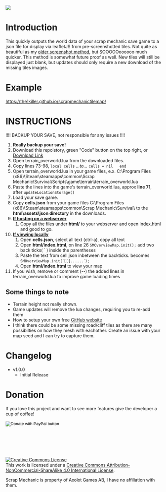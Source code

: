 <img src="https://i.imgur.com/orwkU5q.png" style="max-width:75%">

# Introduction
This quickly outputs the world data of your scrap mechanic save game to a json file for display via leafletJS from pre-screenshotted tiles. Not quite as beautiful as my [older screenshot method], but SOOOOOoooooo much quicker. This method is somewhat future proof as well. New tiles will still be displayed just blank, but updates should only require a new download of the missing tiles images.

# Example
https://the1killer.github.io/scrapmechanictilemap/

# INSTRUCTIONS

!!!! BACKUP YOUR SAVE, not responsible for any issues !!!!

1. **Really backup your save!**
1. Download this repoistory, green "Code" button on the top right, or [Download Link]
1. Open terrain_overworld.lua from the downloaded files.
1. Copy lines 73-98, `local cells` *...to...* `cells = nil   end`
1. Open terrain_overworld.lua in your game files, e.x. C:\Program Files (x86)\Steam\steamapps\common\Scrap Mechanic\Survival\Scripts\game\terrain\terrain_overworld.lua
1. Paste the lines into the game's terrain_overworld.lua, approx **line 71**, after `updateLocationStorage()`
1. Load your save game.
1. Copy **cells.json** from your game files C:\Program Files (x86)\Steam\steamapps\common\Scrap Mechanic\Survival\ to the **html\assets\json directory** in the downloads.
1. <u>**If hosting on a webserver**</u>
    1. Copy all the files under **html/** to your webserver and open index.html and good to go.
1. <u>**If viewing locally**</u>
    1. Open **cells.json**, select all text (ctrl-a), copy all text
    1. Open **html/index.html**, on line 26 `SMOverviewMap.init();` add two back ticks( ` ) inside the parentheses
    1. Paste the text from cell.json inbetween the backticks. becomes `SMOverviewMap.init(`\``[[{......`\``);`
    1. Open **html/index.html** to view your map
1. If you wish, remove or comment (--) the added lines in terrain_overworld.lua to improve game loading times


## Some things to note
- Terrain height not really shown.
- Game updates will remove the lua changes, requiring you to re-add them
- How to setup your own free [GitHub website]
- I think there could be some missing road/cliff tiles as there are many possibilties on how they mesh with eachother. Create an issue with your map seed and I can try to capture them.


# Changelog
- v1.0.0
    - Initial Release

# Donation
If you love this project and want to see more features give the developer a cup of coffee!
<form action="https://www.paypal.com/donate" method="post" target="_top">
<input type="hidden" name="cmd" value="_donations" />
<input type="hidden" name="business" value="7JF52HNLJNHFE" />
<input type="hidden" name="item_name" value="SM Overview Donations" />
<input type="hidden" name="currency_code" value="USD" />
<input type="image" src="https://www.paypalobjects.com/en_US/i/btn/btn_donate_SM.gif" border="0" name="submit" title="PayPal - The safer, easier way to pay online!" alt="Donate with PayPal button" />
<img alt="" border="0" src="https://www.paypal.com/en_US/i/scr/pixel.gif" width="1" height="1" />
</form>


<br/>
<br/>
<br/>
<br/>
<br/>
<a rel="license" href="http://creativecommons.org/licenses/by-nc-sa/4.0/"><img alt="Creative Commons License" style="border-width:0" src="https://i.creativecommons.org/l/by-nc-sa/4.0/88x31.png" /></a><br />This work is licensed under a <a rel="license" href="http://creativecommons.org/licenses/by-nc-sa/4.0/">Creative Commons Attribution-NonCommercial-ShareAlike 4.0 International License</a>.

Scrap Mechanic is property of Axolot Games AB, I have no affiliation with them.

[//]: # (Links)
[AutoHotKey]: https://www.autohotkey.com/
[GitHub website]: https://pages.github.com/
[Download Link]: https://github.com/the1killer/sm_overview/archive/main.zip
[older screenshot method]: https://github.com/the1killer/sm_overview_ahk
